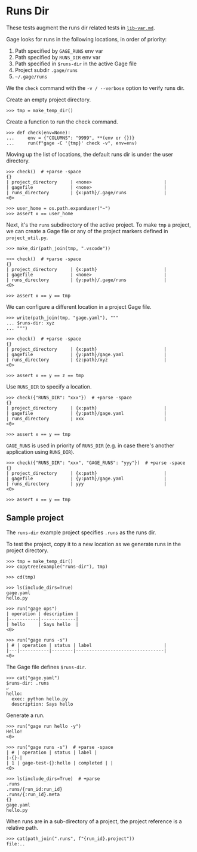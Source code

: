 # Runs Dir

These tests augment the runs dir related tests in
[`lib-var.md`](lib-var.md).

Gage looks for runs in the following locations, in order of priority:

1. Path specified by `GAGE_RUNS` env var
2. Path specified by `RUNS_DIR` env var
3. Path specified in `$runs-dir` in the active Gage file
4. Project subdir `.gage/runs`
5. `~/.gage/runs`

We the `check` command with the `-v / --verbose` option to verify runs
dir.

Create an empty project directory.

    >>> tmp = make_temp_dir()

Create a function to run the check command.

    >>> def check(env=None):
    ...     env = {"COLUMNS": "9999", **(env or {})}
    ...     run(f"gage -C '{tmp}' check -v", env=env)

Moving up the list of locations, the default runs dir is under the user
directory.

    >>> check()  # +parse -space
    {}
    | project_directory     | <none>                           |
    | gagefile              | <none>                           |
    | runs_directory        | {x:path}/.gage/runs              |
    <0>

    >>> user_home = os.path.expanduser("~")
    >>> assert x == user_home

Next, it's the `runs` subdirectory of the active project. To make `tmp`
a project, we can create a Gage file or any of the project markers
defined in `project_util.py`.

    >>> make_dir(path_join(tmp, ".vscode"))

    >>> check()  # +parse -space
    {}
    | project_directory     | {x:path}                         |
    | gagefile              | <none>                           |
    | runs_directory        | {y:path}/.gage/runs              |
    <0>

    >>> assert x == y == tmp

We can configure a different location in a project Gage file.

    >>> write(path_join(tmp, "gage.yaml"), """
    ... $runs-dir: xyz
    ... """)

    >>> check()  # +parse -space
    {}
    | project_directory     | {x:path}                         |
    | gagefile              | {y:path}/gage.yaml               |
    | runs_directory        | {z:path}/xyz                     |
    <0>

    >>> assert x == y == z == tmp

Use `RUNS_DIR` to specify a location.

    >>> check({"RUNS_DIR": "xxx"})  # +parse -space
    {}
    | project_directory     | {x:path}                         |
    | gagefile              | {y:path}/gage.yaml               |
    | runs_directory        | xxx                              |
    <0>

    >>> assert x == y == tmp

`GAGE_RUNS` is used in priority of `RUNS_DIR` (e.g. in case there's
another application using `RUNS_DIR`).

    >>> check({"RUNS_DIR": "xxx", "GAGE_RUNS": "yyy"})  # +parse -space
    {}
    | project_directory     | {x:path}                         |
    | gagefile              | {y:path}/gage.yaml               |
    | runs_directory        | yyy                              |
    <0>

    >>> assert x == y == tmp

## Sample project

The `runs-dir` example project specifies `.runs` as the runs dir.

To test the project, copy it to a new location as we generate runs in
the project directory.

    >>> tmp = make_temp_dir()
    >>> copytree(example("runs-dir"), tmp)

    >>> cd(tmp)

    >>> ls(include_dirs=True)
    gage.yaml
    hello.py

    >>> run("gage ops")
    | operation | description |
    |-----------|-------------|
    | hello     | Says hello  |
    <0>

    >>> run("gage runs -s")
    | # | operation | status | label                           |
    |---|-----------|--------|---------------------------------|
    <0>

The Gage file defines `$runs-dir`.

    >>> cat("gage.yaml")
    $runs-dir: .runs
    ⤶
    hello:
      exec: python hello.py
      description: Says hello

Generate a run.

    >>> run("gage run hello -y")
    Hello!
    <0>

    >>> run("gage runs -s")  # +parse -space
    | # | operation | status | label |
    |-{}-|
    | 1 | gage-test-{}:hello | completed | |
    <0>

    >>> ls(include_dirs=True)  # +parse
    .runs
    .runs/{run_id:run_id}
    .runs/{:run_id}.meta
    {}
    gage.yaml
    hello.py

When runs are in a sub-directory of a project, the project reference is
a relative path.

    >>> cat(path_join(".runs", f"{run_id}.project"))
    file:..
